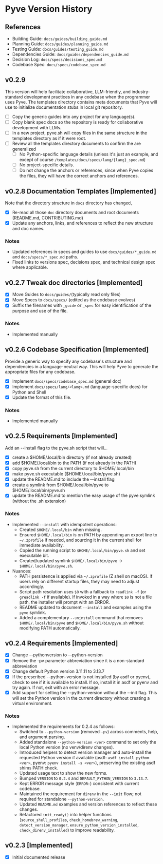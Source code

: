 # Pyve Version History

## References
- Building Guide: `docs/guides/building_guide.md`
- Planning Guide: `docs/guides/planning_guide.md`
- Testing Guide: `docs/guides/testing_guide.md`
- Dependencies Guide: `docs/guides/dependencies_guide.md`
- Decision Log: `docs/specs/decisions_spec.md`
- Codebase Spec: `docs/specs/codebase_spec.md`

## v0.2.9 
This version will help facilitate collaborative, LLM-friendly, and industry-standard development practices in any codebase when the programmer uses Pyve. The templates directory contains meta documents that Pyve will use to initialize documentation stubs in local git repository. 
- [ ] Copy the generic guides into any project for any language(s).
- [ ] Copy blank spec docs so the repository is ready for collaborative development with LLMs. 
- [ ] In a new project, pyve.sh will copy files in the same structure in the templates directory as if it were root.
- [ ] Review all the templates directory documents to confirm the are generalized
  - [ ] No Python-specific language details (unless it's just an example, and except of course `/templates/docs/specs/lang/{lang}_spec.md`)
  - [ ] No project-specific details. 
  - [ ] Do not change the anchors or references, since when Pyve copies the files, they will have the correct anchors and references.

## v0.2.8 Documentation Templates [Implemented]
Note that the directory structure in `docs` directory has changed,
- [x] Re-read all those `doc` directory documents and root documents (README.md, CONTRIBUTING.md)
- [x] Update any anchors, links, and references to reflect the new structure and doc names. 

### Notes
- Updated references in specs and guides to use `docs/guides/*_guide.md` and `docs/specs/*_spec.md` paths.
- Fixed links to versions spec, decisions spec, and technical design spec where applicable.

## v0.2.7 Tweak doc directories [Implemented]
- [x] Move Guides to `docs/guides/`(typically read only files)
- [x] Move Specs to `docs/specs/` (edited as the codebase evolves)
- [x] Suffix the filenames with `_guide` or `_spec` for easy identification of the purpose and use of the file.

### Notes
- Implemented manually

## v0.2.6 Codebase Specification [Implemented]
Provide a generic way to specify any codebase's structure and dependencies in a language-neutral way. This will help Pyve to generate the appropriate files for any codebase.
- [x] Implement `docs/specs/codebase_spec.md` (general doc)
- [x] Implement `docs/specs/lang/<lang>.md` (language-specific docs) for Python and Shell
- [x] Update the format of this file. 

### Notes
- Implemented manually

## v0.2.5 Requirements [Implemented]
Add an --install flag to the pyve.sh script that will... 
- [x] create a $HOME/.local/bin directory (if not already created)
- [x] add $HOME/.local/bin to the PATH (if not already in the PATH)
- [x] copy pyve.sh from the current directory to $HOME/.local/bin
- [x] make pyve.sh executable ($HOME/.local/bin/pyve.sh)
- [x] update the README.md to include the --install flag
- [x] create a symlink from $HOME/.local/bin/pyve to $HOME/.local/bin/pyve.sh
- [x] update the README.md to mention the easy usage of the pyve symlink (without the .sh extension)

### Notes
- Implemented `--install` with idempotent operations:
  - Created `$HOME/.local/bin` when missing.
  - Ensured `$HOME/.local/bin` is on PATH by appending an export line to `~/.zprofile` if needed, and sourcing it in the current shell for immediate availability.
  - Copied the running script to `$HOME/.local/bin/pyve.sh` and set executable bit.
  - Created/updated symlink `$HOME/.local/bin/pyve` -> `$HOME/.local/bin/pyve.sh`.
- Nuances:
  - PATH persistence is applied via `~/.zprofile` (Z shell on macOS). If users rely on different startup files, they may need to adjust accordingly.
  - Script path resolution uses `$0` with a fallback to `readlink -f` (or `greadlink -f` if available). If invoked in a way where `$0` is not a file path, the installer will prompt with an ERROR.
  - README updated to document `--install` and examples using the `pyve` symlink.
  - Added a complementary `--uninstall` command that removes `$HOME/.local/bin/pyve` and `$HOME/.local/bin/pyve.sh` without modifying PATH automatically.

## v0.2.4 Requirements [Implemented]
- [x] Change --pythonversion to --python-version
- [x] Remove the -pv parameter abbreviation since it is a non-standard abbreviation
- [x] Change default Python version 3.11.11 to 3.13.7
- [x] If the prescribed --python-version is not installed (by asdf or pyenv), check to see if it is available to install. If so, install it in asdf or pyenv and try again. If not, exit with an error message.
- [x] Add support for setting the --python-version without the --init flag. This will set the Python version in the current directory without creating a virtual environment.

### Notes
- Implemented the requirements for 0.2.4 as follows:
  - Switched to `--python-version` (removed `-pv`) across comments, help, and argument parsing.
  - Added standalone `--python-version <ver>` command to set only the local Python version (no venv/direnv changes).
  - Introduced helpers to detect version manager and auto-install the requested Python version if available (asdf: `asdf install python <ver>`, pyenv: `pyenv install -s <ver>`), preserving the existing asdf shims PATH check.
  - Updated usage text to show the new forms.
  - Bumped `VERSION` to `0.2.4` and `DEFAULT_PYTHON_VERSION` to `3.13.7`.
  - Kept ERROR message style (`ERROR:`) consistent with current codebase.
  - Maintained the requirement for `direnv` in the `--init` flow; not required for standalone `--python-version`.
  - Updated `README.md` examples and version references to reflect these changes.
  - Refactored `init_ready()` into helper functions (`source_shell_profiles`, `check_homebrew_warning`, `detect_version_manager`, `ensure_python_version_installed`, `check_direnv_installed`) to improve readability.

## v0.2.3 [Implemented]
- [x] Initial documented release
